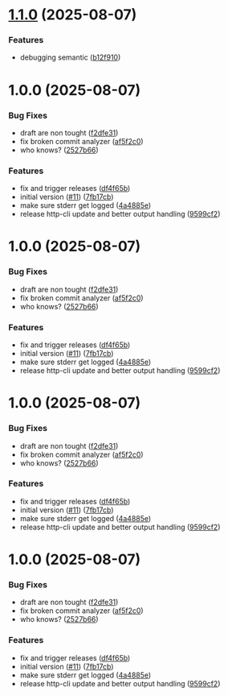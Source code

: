 # [1.1.0](https://github.com/ql4b/lambda-shell-runtime/compare/v1.0.0...v1.1.0) (2025-08-07)


### Features

* debugging semantic ([b12f910](https://github.com/ql4b/lambda-shell-runtime/commit/b12f910cdfe52ace0efe209f3bd91b53fce451b6))

# 1.0.0 (2025-08-07)


### Bug Fixes

* draft are non tought ([f2dfe31](https://github.com/ql4b/lambda-shell-runtime/commit/f2dfe31ba78b54ad645efe89fe85058ddab14387))
* fix broken commit analyzer ([af5f2c0](https://github.com/ql4b/lambda-shell-runtime/commit/af5f2c0fb0c657d5160edfad39c9c7b30d8f14be))
* who knows? ([2527b66](https://github.com/ql4b/lambda-shell-runtime/commit/2527b66e6f872ddf6210379a62b8bb079e814b59))


### Features

* fix and trigger releases ([df4f65b](https://github.com/ql4b/lambda-shell-runtime/commit/df4f65b28f6d7ee3f89713a08cb61aff25fb9cff))
* initial version ([#11](https://github.com/ql4b/lambda-shell-runtime/issues/11)) ([7fb17cb](https://github.com/ql4b/lambda-shell-runtime/commit/7fb17cb7316db9c93b3c1ee237af723c610fb740))
* make sure stderr get logged ([4a4885e](https://github.com/ql4b/lambda-shell-runtime/commit/4a4885ea33b31589ab20043532bd930edb7412b7))
* release http-cli update and better output handling ([9599cf2](https://github.com/ql4b/lambda-shell-runtime/commit/9599cf202fdfe27ad13667e39f24053884db86da))

# 1.0.0 (2025-08-07)


### Bug Fixes

* draft are non tought ([f2dfe31](https://github.com/ql4b/lambda-shell-runtime/commit/f2dfe31ba78b54ad645efe89fe85058ddab14387))
* fix broken commit analyzer ([af5f2c0](https://github.com/ql4b/lambda-shell-runtime/commit/af5f2c0fb0c657d5160edfad39c9c7b30d8f14be))
* who knows? ([2527b66](https://github.com/ql4b/lambda-shell-runtime/commit/2527b66e6f872ddf6210379a62b8bb079e814b59))


### Features

* fix and trigger releases ([df4f65b](https://github.com/ql4b/lambda-shell-runtime/commit/df4f65b28f6d7ee3f89713a08cb61aff25fb9cff))
* initial version ([#11](https://github.com/ql4b/lambda-shell-runtime/issues/11)) ([7fb17cb](https://github.com/ql4b/lambda-shell-runtime/commit/7fb17cb7316db9c93b3c1ee237af723c610fb740))
* make sure stderr get logged ([4a4885e](https://github.com/ql4b/lambda-shell-runtime/commit/4a4885ea33b31589ab20043532bd930edb7412b7))
* release http-cli update and better output handling ([9599cf2](https://github.com/ql4b/lambda-shell-runtime/commit/9599cf202fdfe27ad13667e39f24053884db86da))

# 1.0.0 (2025-08-07)


### Bug Fixes

* draft are non tought ([f2dfe31](https://github.com/ql4b/lambda-shell-runtime/commit/f2dfe31ba78b54ad645efe89fe85058ddab14387))
* fix broken commit analyzer ([af5f2c0](https://github.com/ql4b/lambda-shell-runtime/commit/af5f2c0fb0c657d5160edfad39c9c7b30d8f14be))
* who knows? ([2527b66](https://github.com/ql4b/lambda-shell-runtime/commit/2527b66e6f872ddf6210379a62b8bb079e814b59))


### Features

* fix and trigger releases ([df4f65b](https://github.com/ql4b/lambda-shell-runtime/commit/df4f65b28f6d7ee3f89713a08cb61aff25fb9cff))
* initial version ([#11](https://github.com/ql4b/lambda-shell-runtime/issues/11)) ([7fb17cb](https://github.com/ql4b/lambda-shell-runtime/commit/7fb17cb7316db9c93b3c1ee237af723c610fb740))
* make sure stderr get logged ([4a4885e](https://github.com/ql4b/lambda-shell-runtime/commit/4a4885ea33b31589ab20043532bd930edb7412b7))
* release http-cli update and better output handling ([9599cf2](https://github.com/ql4b/lambda-shell-runtime/commit/9599cf202fdfe27ad13667e39f24053884db86da))

# 1.0.0 (2025-08-07)


### Bug Fixes

* draft are non tought ([f2dfe31](https://github.com/ql4b/lambda-shell-runtime/commit/f2dfe31ba78b54ad645efe89fe85058ddab14387))
* fix broken commit analyzer ([af5f2c0](https://github.com/ql4b/lambda-shell-runtime/commit/af5f2c0fb0c657d5160edfad39c9c7b30d8f14be))
* who knows? ([2527b66](https://github.com/ql4b/lambda-shell-runtime/commit/2527b66e6f872ddf6210379a62b8bb079e814b59))


### Features

* fix and trigger releases ([df4f65b](https://github.com/ql4b/lambda-shell-runtime/commit/df4f65b28f6d7ee3f89713a08cb61aff25fb9cff))
* initial version ([#11](https://github.com/ql4b/lambda-shell-runtime/issues/11)) ([7fb17cb](https://github.com/ql4b/lambda-shell-runtime/commit/7fb17cb7316db9c93b3c1ee237af723c610fb740))
* make sure stderr get logged ([4a4885e](https://github.com/ql4b/lambda-shell-runtime/commit/4a4885ea33b31589ab20043532bd930edb7412b7))
* release http-cli update and better output handling ([9599cf2](https://github.com/ql4b/lambda-shell-runtime/commit/9599cf202fdfe27ad13667e39f24053884db86da))
